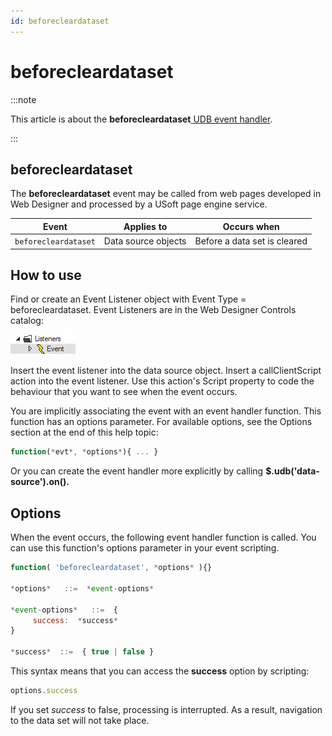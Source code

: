 ```yaml
---
id: beforecleardataset
---
```


# beforecleardataset




:::note

This article is about the **beforecleardataset**[ UDB event handler](/docs/Web_and_app_UIs/UDB_Events).

:::

## **beforecleardataset**

The **beforecleardataset** event may be called from web pages developed in Web Designer and processed by a USoft page engine service.

|**Event**|**Applies to**|**Occurs when**|
|--------|--------|--------|
|`beforecleardataset`|Data source objects|Before a data set is cleared|



## How to use

Find or create an Event Listener object with Event Type = beforecleardataset. Event Listeners are in the Web Designer Controls catalog:

![](./assets/ff8672be-ff07-426e-ba7e-0ecf37444b63.png)

Insert the event listener into the data source object. Insert a callClientScript action into the event listener. Use this action's Script property to code the behaviour that you want to see when the event occurs.

You are implicitly associating the event with an event handler function. This function has an options parameter. For available options, see the Options section at the end of this help topic:

```js
function(*evt*, *options*){ ... }
```

Or you can create the event handler more explicitly by calling **$.udb('data-source').on().**

## Options

When the event occurs, the following event handler function is called. You can use this function's options parameter in your event scripting.

```js
function( 'beforecleardataset', *options* ){}

*options*   ::=  *event-options*

*event-options*   ::=  {
     success:  *success*
}

*success*  ::=  { true | false }
```

This syntax means that you can access the **success** option by scripting:

```js
options.success
```

If you set *success* to false, processing is interrupted. As a result, navigation to the data set will not take place.